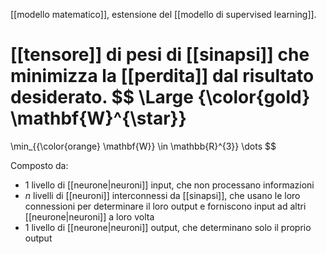 [[modello matematico]], estensione del [[modello di supervised learning]].

[[tensore]] di pesi di [[sinapsi]] che minimizza la [[perdita]] dal risultato desiderato.
$$
\Large
{\color{gold} \mathbf{W}^{\star}}
=
\min_{{\color{orange} \mathbf{W}} \in \mathbb{R}^{3}}
\dots
$$


Composto da:
- $1$ livello di [[neurone|neuroni]] input, che non processano informazioni
- $n$ livelli di [[neuroni]] interconnessi da [[sinapsi]], che usano le loro connessioni per determinare il loro output e forniscono input ad altri [[neurone|neuroni]] a loro volta
- $1$ livello di [[neurone|neuroni]] output, che determinano solo il proprio output
